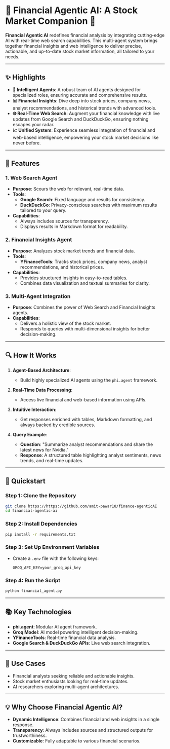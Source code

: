 
# **🌟 Financial Agentic AI: A Stock Market Companion 🌟**  

**Financial Agentic AI** redefines financial analysis by integrating cutting-edge AI with real-time web search capabilities. This multi-agent system brings together financial insights and web intelligence to deliver precise, actionable, and up-to-date stock market information, all tailored to your needs.  

---

## **✨ Highlights**  

- **🤖 Intelligent Agents**: A robust team of AI agents designed for specialized roles, ensuring accurate and comprehensive results.  
- **📊 Financial Insights**: Dive deep into stock prices, company news, analyst recommendations, and historical trends with advanced tools.  
- **🌐 Real-Time Web Search**: Augment your financial knowledge with live updates from Google Search and DuckDuckGo, ensuring nothing escapes your radar.  
- **📈 Unified System**: Experience seamless integration of financial and web-based intelligence, empowering your stock market decisions like never before.  

---

## **🔧 Features**  

### **1. Web Search Agent**  
- **Purpose**: Scours the web for relevant, real-time data.  
- **Tools**:  
  - **Google Search**: Fixed language and results for consistency.  
  - **DuckDuckGo**: Privacy-conscious searches with maximum results tailored to your query.  
- **Capabilities**:  
  - Always includes sources for transparency.  
  - Displays results in Markdown format for readability.  

### **2. Financial Insights Agent**  
- **Purpose**: Analyzes stock market trends and financial data.  
- **Tools**:  
  - **YFinanceTools**: Tracks stock prices, company news, analyst recommendations, and historical prices.  
- **Capabilities**:  
  - Provides structured insights in easy-to-read tables.  
  - Combines data visualization and textual summaries for clarity.  

### **3. Multi-Agent Integration**  
- **Purpose**: Combines the power of Web Search and Financial Insights agents.  
- **Capabilities**:  
  - Delivers a holistic view of the stock market.  
  - Responds to queries with multi-dimensional insights for better decision-making.  

---

## **🔍 How It Works**  

1. **Agent-Based Architecture**:  
   - Build highly specialized AI agents using the `phi.agent` framework.  

2. **Real-Time Data Processing**:  
   - Access live financial and web-based information using APIs.  

3. **Intuitive Interaction**:  
   - Get responses enriched with tables, Markdown formatting, and always backed by credible sources.  

4. **Query Example**:  
   - **Question**: "Summarize analyst recommendations and share the latest news for Nvidia."  
   - **Response**: A structured table highlighting analyst sentiments, news trends, and real-time updates.  

---

## **🚀 Quickstart**  

### **Step 1: Clone the Repository**  
```bash
git clone https://https://github.com/amit-pawar10/finance-agenticAI
cd financial-agentic-ai
```

### **Step 2: Install Dependencies**  
```bash
pip install -r requirements.txt
```

### **Step 3: Set Up Environment Variables**  
- Create a `.env` file with the following keys:  
  ```env
  GROQ_API_KEY=your_groq_api_key
  ```
  
### **Step 4: Run the Script**  
```bash
python financial_agent.py
```

---

## **📚 Key Technologies**  
- **phi.agent**: Modular AI agent framework.  
- **Groq Model**: AI model powering intelligent decision-making.  
- **YFinanceTools**: Real-time financial data analysis.  
- **Google Search & DuckDuckGo APIs**: Live web search integration.  

---

## **🎯 Use Cases**  
- Financial analysts seeking reliable and actionable insights.  
- Stock market enthusiasts looking for real-time updates.  
- AI researchers exploring multi-agent architectures.  

---

## **💡 Why Choose Financial Agentic AI?**  
- **Dynamic Intelligence**: Combines financial and web insights in a single response.  
- **Transparency**: Always includes sources and structured outputs for trustworthiness.  
- **Customizable**: Fully adaptable to various financial scenarios.  